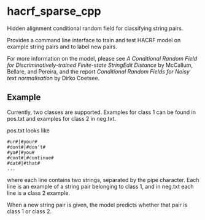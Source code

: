 hacrf_sparse_cpp
================

Hidden alignment conditional random field for classifying string pairs.

Provides a command line interface to train and test HACRF model on example
string pairs and to label new pairs.

For more information on the model, please see 
*A Conditional Random Field for Discriminatively-trained Finite-state StringEdit Distance* 
by McCallum, Bellare, and Pereira, and the report
*Conditional Random Fields for Noisy text normalisation* by Dirko Coetsee.

Example
-------
Currently, two classes are supported. Examples for class 1 can be
found in pos.txt and examples for class 2 in neg.txt.

pos.txt looks like
```
#ur#|#your#
#dont#|#don't#
#yo#|#you#
#cont#|#continue#
#dat#|#that#
...
```
where each line contains two strings, separated by the pipe character.
Each line is an example of a string pair belonging to class 1, and in neg.txt
each line is a class 2 example.

When a new string pair is given, the model predicts whether that pair is
class 1 or class 2.
